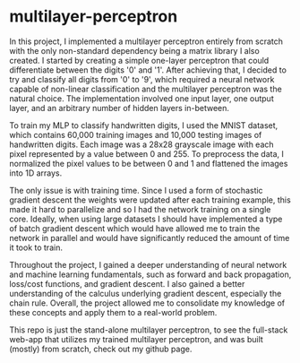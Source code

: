 # multilayer-perceptron
In this project, I implemented a multilayer perceptron entirely from scratch with the only non-standard dependency being a matrix library I also created. I started by creating a simple one-layer perceptron that could differentiate between the digits '0' and '1'. After achieving that, I decided to try and classify all digits from '0' to '9', which required a neural network capable of non-linear classification and the multilayer perceptron was the natural choice. The implementation involved one input layer, one output layer, and an arbitrary number of hidden layers in-between.

To train my MLP to classify handwritten digits, I used the MNIST dataset, which contains 60,000 training images and 10,000 testing images of handwritten digits. Each image was a 28x28 grayscale image with each pixel represented by a value between 0 and 255. To preprocess the data, I normalized the pixel values to be between 0 and 1 and flattened the images into 1D arrays.

The only issue is with training time. Since I used a form of stochastic gradient descent the weights were updated after each training example, this made it hard to parallelize and so I had the network training on a single core. Ideally, when using large datasets I should have implemented a type of batch gradient descent which would have allowed me to train the network in parallel and would have significantly reduced the amount of time it took to train.

Throughout the project, I gained a deeper understanding of neural network and machine learning fundamentals, such as forward and back propagation, loss/cost functions, and gradient descent. I also gained a better understanding of the calculus underlying gradient descent, especially the chain rule. Overall, the project allowed me to consolidate my knowledge of these concepts and apply them to a real-world problem.

This repo is just the stand-alone multilayer perceptron, to see the full-stack web-app that utilizes my trained multilayer perceptron, and was built (mostly) from scratch, check out my github page.
